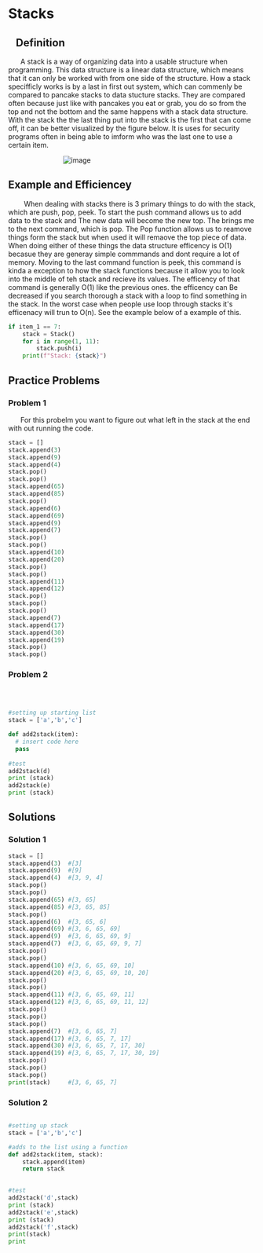 # Stacks

## &ensp; Definition
&emsp;&ensp; A stack is a way of organizing data into a usable structure when programming. This data structure is a linear data structure, which means that it can only be worked with from one side of the structure. How a stack specifficly works is by a last in first out system, which can commenly be compared to pancake stacks to data stucture stacks. They are compared often because just like with pancakes you eat or grab, you do so from the top and not the bottom and the same happens with a stack data structure. With the stack the the last thing put into the stack is the first that can come off, it can be better visualized by the figure below. It is uses for security programs often in being able to imform who was the last one to use a certain item.

&emsp;&emsp;&emsp;&emsp;&emsp;&emsp;&emsp;&emsp;![image](https://user-images.githubusercontent.com/83718823/145653795-9025205f-38f0-4cab-aaf9-04cd1383034e.png)

## Example and Efficiencey 
&emsp;&emsp; When dealing with stacks there is 3 primary things to do with the stack, which are push, pop, peek. To start the push command allows us to add data to the stack and The new data will become the new top. The brings me to the next command, which is pop. The Pop function allows us to reamove things form the stack but when used it will remaove the top piece of data. When doing either of these things the data structure efficency is O(1) becasue they are generay simple commmands and dont require a lot of memory. Moving to the last command function is peek, this command is kinda a exception to how the stack functions because it allow you to look into the middle of teh stack and recieve its values. The efficency of that command is generally O(1) like the previous ones. the efficency can Be decreased if you search thorough a stack with a loop to find something in the stack. In the worst case when people use loop through stacks it's efficenacy will trun to O(n). See the example below of a example of this.
```python
if item_1 == 7:
    stack = Stack()
    for i in range(1, 11):
        stack.push(i)
    print(f"Stack: {stack}")
```
## Practice Problems
### Problem 1
&emsp;&ensp; For this probelm you want to figure out what left in the stack at the end with out running the code. 
```python 
stack = []
stack.append(3)
stack.append(9)
stack.append(4)
stack.pop()
stack.pop()
stack.append(65)
stack.append(85)
stack.pop()
stack.append(6)
stack.append(69)
stack.append(9)
stack.append(7)
stack.pop()
stack.pop()
stack.append(10)
stack.append(20)
stack.pop()
stack.pop()
stack.append(11)
stack.append(12)
stack.pop()
stack.pop()
stack.pop()
stack.append(7)
stack.append(17)
stack.append(30)
stack.append(19)
stack.pop()
stack.pop()
```
### Problem 2
&ensp;&emsp; 
```python

#setting up starting list
stack = ['a','b','c']

def add2stack(item):
  # insert code here
  pass
  
#test
add2stack(d)
print (stack)
add2stack(e)
print (stack)

```
## Solutions
### Solution 1
```python
stack = []
stack.append(3)  #[3]
stack.append(9)  #[9]
stack.append(4)  #[3, 9, 4]
stack.pop()      
stack.pop()    
stack.append(65) #[3, 65]
stack.append(85) #[3, 65, 85]
stack.pop()
stack.append(6)  #[3, 65, 6]
stack.append(69) #[3, 6, 65, 69]
stack.append(9)  #[3, 6, 65, 69, 9]
stack.append(7)  #[3, 6, 65, 69, 9, 7]
stack.pop()
stack.pop()
stack.append(10) #[3, 6, 65, 69, 10]
stack.append(20) #[3, 6, 65, 69, 10, 20]
stack.pop()
stack.pop()
stack.append(11) #[3, 6, 65, 69, 11]
stack.append(12) #[3, 6, 65, 69, 11, 12]
stack.pop()
stack.pop()
stack.pop()
stack.append(7)  #[3, 6, 65, 7]
stack.append(17) #[3, 6, 65, 7, 17]
stack.append(30) #[3, 6, 65, 7, 17, 30]
stack.append(19) #[3, 6, 65, 7, 17, 30, 19]
stack.pop()
stack.pop()
stack.pop()
print(stack)     #[3, 6, 65, 7]
```
### Solution 2
```python 

#setting up stack
stack = ['a','b','c']

#adds to the list using a function
def add2stack(item, stack):
    stack.append(item)
    return stack
    

#test
add2stack('d',stack)
print (stack)
add2stack('e',stack)
print (stack)
add2stack('f',stack)
print(stack)
print
```
